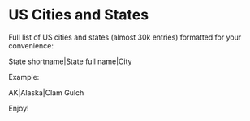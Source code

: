 US Cities and States 
====================

Full list of US cities and states (almost 30k entries) formatted for your convenience:

State shortname|State full name|City

Example:

AK|Alaska|Clam Gulch 

Enjoy!

